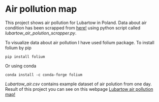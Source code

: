 # Air pollution map

This project shows air pollution for Lubartow in Poland. Data about air condition has been scrapped from [here!](https://lubartow24.pl/)
using python script called *lubartow_air_polution_scrapper.py*.

To visualize data about air pollution I have used folium package. To install folium by pip
```
pip install folium
```
Or using conda
```
conda install -c conda-forge folium 
```
*Lubartow_air.csv* contains example dataset of air polution from one day.  
Result of this project you can see on this webpage [Lubartow air pollution map!](https://nieweglp.github.io/air_pollution_map/)
